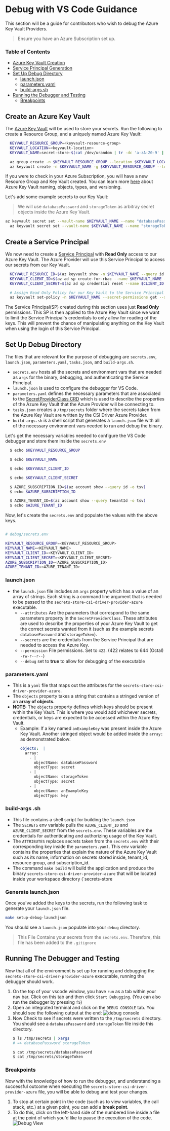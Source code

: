 # Debug with VS Code Guidance
This section will be a guide for contributors who wish to debug the Azure Key Vault Providers.

> Ensure you have an Azure Subscription set up.

### Table of Contents
- [Azure Key Vault Creation](#azure-key-vault-creation)
- [Service Principal Generation](#service-principal-generation)
- [Set Up Debug Directory](#set-up-debug-directory)
  - [launch.json](#launch.json)
  - [parameters.yaml](#parameters.yaml)
  - [build-args.sh](#build-args)
- [Running the Debugger and Testing](#running-the-debugger-and-testing)
  - [Breakpoints](#breakpoints)


## Create an Azure Key Vault

The [Azure Key Vault](https://docs.microsoft.com/azure/key-vault/) will be used to store your secrets. Run the following to create a Resource Group, and a uniquely named Azure Key Vault:

```bash
  KEYVAULT_RESOURCE_GROUP=<keyvault-resource-group>
  KEYVAULT_LOCATION=<keyvault-location>
  KEYVAULT_NAME=secret-store-$(cat /dev/urandom | tr -dc 'a-zA-Z0-9' | fold -w 10 | head -n 1)

  az group create -n $KEYVAULT_RESOURCE_GROUP --location $KEYVAULT_LOCATION
  az keyvault create -n $KEYVAULT_NAME -g $KEYVAULT_RESOURCE_GROUP --location $KEYVAULT_LOCATION
```
 If you were to check in your Azure Subscription, you will have a new Resource Group and Key Vault created. You can learn more [here](https://docs.microsoft.com/azure/key-vault/about-keys-secrets-and-certificates#objects-identifiers-and-versioning) about Azure Key Vault naming, objects, types, and versioning.

Let's add some example secrets to our Key Vault:

> We will use `databasePassword` and `storageToken` as arbitray secret objects inside the Azure Key Vault.

```bash
az keyvault secret set --vault-name $KEYVAULT_NAME --name "databasePassword" --value $(cat /dev/urandom | tr -dc 'a-zA-Z0-9' | fold -w 40 | head -n 1)
  az keyvault secret set --vault-name $KEYVAULT_NAME --name "storageToken" --value $(cat /dev/urandom | tr -dc 'a-zA-Z0-9' | fold -w 40 | head -n 1)
```

## Create a Service Principal

We now need to create a [Service Principal](https://docs.microsoft.com/en-us/azure/active-directory/develop/app-objects-and-service-principals#service-principal-object) with **Read Only** access to our Azure Key Vault. The Azure Provider will use this Service Principal to access our secrets from our Key Vault.

```bash
  KEYVAULT_RESOURCE_ID=$(az keyvault show -n $KEYVAULT_NAME --query id -o tsv)
  KEYVAULT_CLIENT_ID=$(az ad sp create-for-rbac --name $KEYVAULT_NAME --role Reader --scopes $KEYVAULT_RESOURCE_ID --query appId -o tsv)
  KEYVAULT_CLIENT_SECRET=$(az ad sp credential reset --name $CLIENT_ID --credential-description "APClientSecret" --query password -o tsv)

  # Assign Read Only Policy for our Key Vault to the Service Principal
  az keyvault set-policy -n $KEYVAULT_NAME --secret-permissions get --spn $CLIENT_ID
```
The Service Principal(SP) created during this section uses just **Read Only** permissions. This SP is then applied to the Azure Key Vault since we want to limit the Service Principal's credentials to only allow for reading of the keys. This will prevent the chance of manipulating anything on the Key Vault when using the login of this Service Principal.

## Set Up Debug Directory

The files that are relevant for the purpose of debugging are `secrets.env`, `launch.json`, `parameters.yaml`, `tasks.json`, and `build-args.sh`.

- `secrets.env` hosts all the secrets and environment vars that are needed as `args` for the binary, debugging, and authenticating the Service Principal.
- `launch.json` is used to configure the debugger for VS Code.
- `parameters.yaml` defines the necessary parameters that are associated to the [SecretProviderClass CRD](/examples/v1alpha1_secretproviderclass.yaml) which is used to describe the properties of the Azure Key Vault that the Azure Provider will be connecting to.
- `tasks.json` creates a `/tmp/secrets` folder where the secrets taken from the Azure Key Vault are written by the CSI Driver Azure Provider.
- `build-args.sh` is a shell script that generates a `launch.json` file with all of the necessary environment vars needed to run and debug the binary.


Let's get the necessary variables needed to configure the VS Code debugger and store them inside the `secrets.env`
```bash
  $ echo $KEYVAULT_RESOURCE_GROUP

  $ echo $KEYVAULT_NAME

  $ echo $KEYVAULT_CLIENT_ID

  $ echo $KEYVAULT_CLIENT_SECRET

  $ AZURE_SUBSCRIPTION_ID=$(az account show --query id -o tsv)
  $ echo $AZURE_SUBSCRIPTION_ID

  $ AZURE_TENANT_ID=$(az account show --query tenantId -o tsv)
  $ echo $AZURE_TENANT_ID
```

Now, let's create the `secrets.env` and populate the values with the above keys.
```bash

# debug/secrets.env

KEYVAULT_RESOURCE_GROUP=<KEYVAULT_RESOURCE_GROUP>
KEYVAULT_NAME=<KEYVAULT_NAME>
KEYVAULT_CLIENT_ID=<KEYVAULT_CLIENT_ID>
KEYVAULT_CLIENT_SECRET=<KEYVAULT_CLIENT_SECRET>
AZURE_SUBSCRIPTION_ID=<AZURE_SUBSCRIPTION_ID>
AZURE_TENANT_ID=<AZURE_TENANT_ID>
```

### launch.json

  - the `launch.json` file includes an `args` property which has a value of an array of strings. Each string is a command line argument that is needed to be passed to the `secrets-store-csi-driver-provider-azure` executable.
      - `--attributes` Are the parameters that correspond to the same parameters property in the `SecretProviderClass`. These attributes are used to describe the properties of your Azure Key Vault to get the correct secrets wanted from it (such as the example secrets  `databasePassword` and `storageToken`).
      - `--secrets` are the credentials from the Service Principal that are needed to access the Azure Key.
      - `--permission` File permissions. Set to `422`. (422 relates to 644 (Octal) `-rw-r--r--`)
      - `--debug` set to **true** to allow for debugging of the executable

### parameters.yaml

  - This is a `yaml` file that maps out the attributes for the `secrets-store-csi-driver-provider-azure`.
  - The `objects` property takes a string that contains a stringed version of an **array of objects.**
  - **NOTE:** The `objects` property defines which keys should be present within the Key Vault. This is where you would add whichever secrets, credentials, or keys are expected to be accessed within the Azure Key Vault.
      - Example: If a key named `anExampleKey` was present inside the Azure Key Vault. Another stringed object would be  added inside the `array:` as demonstrated below:
          ```yaml
          objects:  |
            array:
              - |
                objectName: databasePassword
                objectType: secret
              - |
                objectName: storageToken
                objectType: secret
              - |
                objectName: anExampleKey
                objectType: key
          ```

### build-args .sh

- This file contains a shell script for building the `launch.json`
- The `SECRETS` env variable pulls the `AZURE_CLIENT_ID` and `AZURE_CLIENT_SECRET` from the `secrets.env`. These variables are the credentials for authenticating and authorizing usage of the Key Vault.
- The `ATTRIBUTES` replaces secrets taken from the `secrets.env` with their corresponding key inside the `parameters.yaml`. This env variable contains the properties that explain the nature of the Azure Key Vault such as its name, information on secrets stored inside, tenant_id, resource group, and subscription_id.
- The command `make build` will build the application and produce the binary `secrets-store-csi-driver-provider-azure` that will be located inside your workspace directory (`secrets-store


### Generate launch.json
Once you've added the keys to the secrets, run the following task to generate your `launch.json` file.
  ```bash
  make setup-debug-launchjson
  ```
  You should see a `launch.json` populate into your `debug` directory.

  >This File Contains your secrets from the `secrets.env`. Therefore, this file has been added to the `.gitignore`

## Running The Debugger and Testing

Now that all of the environment is set up for running and debugging the `secrets-store-csi-driver-provider-azure` executable, running the debugger should work.

1. On the top of your vscode window, you have `run` as a tab within your nav bar.  Click  on this tab and then click `Start Debugging`. (You can also run the debugger by pressing `f5`)
2. Open an integrated terminal and click on the `DEBUG CONSOLE` tab. You should see the following output at the end:
  ![debug console](/docs/images/debug_console.png)
4. Now Check to see if secrets were written to the `/tmp/secrets` directory. You should see a `databasePassword` and `storageToken` file inside this directory.
    ```bash
    $ ls /tmp/secrets | xargs
    # => databasePassword storageToken

    $ cat /tmp/secrets/databasePassword
    $ cat /tmp/secrets/storageToken
    ```
### Breakpoints
Now with the knowledge of how to run the debugger, and understanding a successful outcome when executing the `secrets-store-csi-driver-provider-azure` file, you will be able to debug and test your changes.
1. To stop at certain point in the code (such as to view variables, the call stack, etc.) at a given point, you can add a **break point**.
2.  To do this, click on the left-hand side of the numbered line inside a file at the point of which you'd like to pause the execution of the code.
  ![Debug View](/docs/images/debug-view.PNG)

